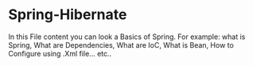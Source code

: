 # Spring-Hibernate
In this File content you can look a Basics of Spring.
For example:
            what is Spring,
             What are Dependencies,
             What are IoC,
             What is Bean,
             How to Configure using .Xml file... etc..
